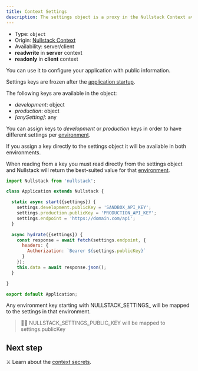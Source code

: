 ```yaml
---
title: Context Settings
description: The settings object is a proxy in the Nullstack Context available in both client and server which you can use to configure your application with public information
---
```


- Type: `object`
- Origin: [Nullstack Context](/context#----nullstack-context)
- Availability: server/client
- **readwrite** in **server** context
- **readonly** in **client** context

You can use it to configure your application with public information.

Settings keys are frozen after the [application startup](/application-startup).

The following keys are available in the object:

- *development*: object
- *production*: object
- *[anySetting]*: any

You can assign keys to *development* or *production* keys in order to have different settings per [environment](/context-environment).

If you assign a key directly to the settings object it will be available in both environments.

When reading from a key you must read directly from the settings object and Nullstack will return the best-suited value for that [environment](/context-environment).

```jsx
import Nullstack from 'nullstack';

class Application extends Nullstack {

  static async start({settings}) {
    settings.development.publicKey = 'SANDBOX_API_KEY';
    settings.production.publicKey = 'PRODUCTION_API_KEY';
    settings.endpoint = 'https://domain.com/api';
  }

  async hydrate({settings}) {
    const response = await fetch(settings.endpoint, {
      headers: {
        Authorization: `Bearer ${settings.publicKey}`
      }
    });
    this.data = await response.json();
  }

}

export default Application;
```

Any environment key starting with NULLSTACK_SETTINGS_ will be mapped to the settings in that environment.

> 🐱‍💻 NULLSTACK_SETTINGS_PUBLIC_KEY will be mapped to settings.publicKey

## Next step

⚔ Learn about the [context secrets](/context-secrets).